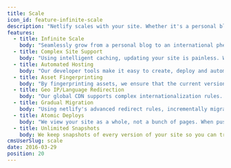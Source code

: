 ```yaml
---
title: Scale
icon_id: feature-infinite-scale
description: "Netlify scales with your site. Whether it's a personal blog or a huge multilingual site with 20,000 pages, dozens of adminstrators, and a whole array of buildtools and frameworks connecting to all kinds of APIs, netlify is your platform of choice. And best of all? You always only pay for what you use. No need to overprovision for hosting."
features:
  - title: Infinite Scale
    body: "Seamlessly grow from a personal blog to an international phenomenon. Our global CDN ensures your site is always as fast as greased lightning, regardless of load."
  - title: Complex Site Support
    body: "Using intelligent caching, updating your site is painless. We upload only files that have changed, minimizing the time spent waiting for 1000s of pages to upload."
  - title: Automated Hosting
    body: "Our developer tools make it easy to create, deploy and automatically manage thousands of unique sites. Our philosophy is the more sites, the merrier."
  - title: Asset Fingerprinting
    body: "By fingerprinting assets, we ensure that the current version of your site is globally consistent. Gone are the days of wondering what site people see."
  - title: Geo IP/Language Redirection
    body: "Our global CDN supports complex internationalization rules. One DNS lookup will always serve your site in the correct language. Redirects occur at CDN level so you take zero performance hit."
  - title: Gradual Migration
    body: "Using netlify's advanced redirect rules, incrementally migrating to netlify is safe and simple and without affecting performance. [See how to “Go Static Without Losing Your Server”](/blog/2016/03/09/go-static-without-losing-your-server.html)"
  - title: Atomic Deploys
    body: "We view your site as a whole, not a bunch of pages. When pushing a change to your site live ***without*** Atomic Deploy you’re pushing files live one-by-one, which could lead to missing assets, broken links or dropped connections as your new version loads. \nAvoid periodically broken sites with netlify, where all deploys are atomic. \n\n"
  - title: Unlimited Snapshots
    body: We keep snapshots of every version of your site so you can track changes and revert back to any point in time, with just the click of a button.
cmsUserSlug: scale
date: 2016-03-29
position: 20
---
```

